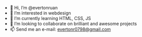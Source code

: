 - 👋 Hi, I’m @evertonruan
- 👀 I’m interested in webdesign
- 🌱 I’m currently learning HTML, CSS, JS
- 💞️ I’m looking to collaborate on brilliant and awesome projects
- 📫 Send me an e-mail: evertonr0798@gmail.com
